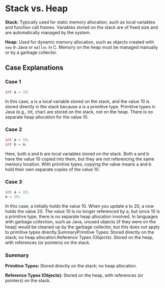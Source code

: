 # Stack vs. Heap

**Stack:** Typically used for static memory allocation, such as local variables and function call frames. Variables stored on the stack are of fixed size and are automatically managed by the system.

**Heap:** Used for dynamic memory allocation, such as objects created with `new` in Java or `malloc` in C. Memory on the heap must be managed manually or by a garbage collector.

## Case Explanations

### Case 1

```java
int a = 10;
```
In this case, a is a local variable stored on the stack, and the value 10 is stored directly in the stack because a is a primitive type. Primitive types in Java (e.g., int, char) are stored on the stack, not on the heap. There is no separate heap allocation for the value 10.

### Case 2

```java
int a = 10;
int b = a;
```
Here, both a and b are local variables stored on the stack. Both a and b have the value 10 copied into them, but they are not referencing the same memory location. With primitive types, copying the value means a and b hold their own separate copies of the value 10.

### Case 3

```java
int a = 10;
a = 20;
```
In this case, a initially holds the value 10. When you update a to 20, a now holds the value 20. The value 10 is no longer referenced by a, but since 10 is a primitive type, there is no separate heap allocation involved. In languages with garbage collection, such as Java, unused objects (if they were on the heap) would be cleaned up by the garbage collector, but this does not apply to primitive types directly.SummaryPrimitive Types: Stored directly on the stack; no heap allocation.Reference Types (Objects): Stored on the heap, with references (or pointers) on the stack.

### Summary
**Primitive Types:** Stored directly on the stack; no heap allocation.

**Reference Types (Objects):**
Stored on the heap, with references (or pointers) on the stack.
